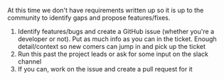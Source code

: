 At this time we don't have requirements written up so it is up to the community to identify gaps and propose features/fixes.

1. Identify features/bugs and create a GitHub issue (whether you're a developer or not). Put as much info as you can in the ticket. Enough detail/context so new comers can jump in and pick up the ticket
2. Run this past the project leads or ask for some input on the slack channel
3. If you can, work on the issue and create a pull request for it
